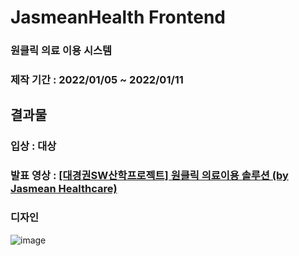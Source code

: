 # JasmeanHealth Frontend

### 원클릭 의료 이용 시스템

### 제작 기간 : 2022/01/05 ~ 2022/01/11

## 결과물

### 입상 : 대상

### 발표 영상 : [[대경권SW산학프로젝트] 원클릭 의료이용 솔루션 (by Jasmean Healthcare)](https://www.youtube.com/watch?v=77hECSw5dD4)

### 디자인 

![image](https://user-images.githubusercontent.com/40623433/158021621-53646457-ac7d-4f65-a2e1-c0fd6e4b8d1d.png)

